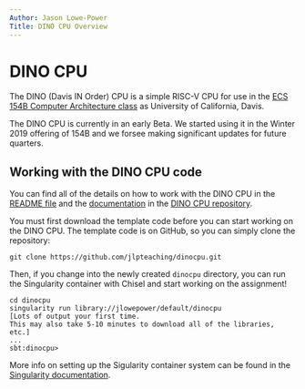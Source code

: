 ```yaml
---
Author: Jason Lowe-Power
Title: DINO CPU Overview
---
```


# DINO CPU

The DINO (Davis IN Order) CPU is a simple RISC-V CPU for use in the [ECS 154B Computer Architecture class](https://github.com/jlpteaching/ECS154B) as University of California, Davis.

The DINO CPU is currently in an early Beta.
We started using it in the Winter 2019 offering of 154B and we forsee making significant updates for future quarters.

## Working with the DINO CPU code

You can find all of the details on how to work with the DINO CPU in the [README file](https://github.com/jlpteaching/dinocpu/blob/master/README.md) and the [documentation](https://github.com/jlpteaching/dinocpu/tree/master/documentation) in the [DINO CPU repository](https://github.com/jlpteaching/dinocpu/).

You must first download the template code before you can start working on the DINO CPU.
The template code is on GitHub, so you can simply clone the repository:

```
git clone https://github.com/jlpteaching/dinocpu.git
```

Then, if you change into the newly created `dinocpu` directory, you can run the Singularity container with Chisel and start working on the assignment!

```
cd dinocpu
singularity run library://jlowepower/default/dinocpu
[Lots of output your first time.
This may also take 5-10 minutes to download all of the libraries, etc.]
...
sbt:dinocpu>
```

More info on setting up the Sigularity container system can be found in the [Singularity documentation](singularity.md).
